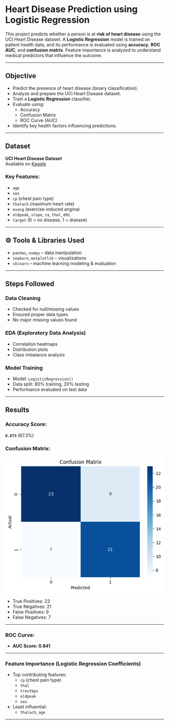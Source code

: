 #  Heart Disease Prediction using Logistic Regression

This project predicts whether a person is at **risk of heart disease** using the UCI Heart Disease dataset. A **Logistic Regression** model is trained on patient health data, and its performance is evaluated using **accuracy**, **ROC AUC**, and **confusion matrix**. Feature importance is analyzed to understand medical predictors that influence the outcome.

---

##  Objective

- Predict the presence of heart disease (binary classification).
- Analyze and prepare the UCI Heart Disease dataset.
- Train a **Logistic Regression** classifier.
- Evaluate using:
  - Accuracy
  - Confusion Matrix
  - ROC Curve (AUC)
- Identify key health factors influencing predictions.

---

##  Dataset

**UCI Heart Disease Dataset**  
 Available on [Kaggle](https://www.kaggle.com/datasets/ronitf/heart-disease-uci)

### Key Features:
- `age`
- `sex`
- `cp` (chest pain type)
- `thalach` (maximum heart rate)
- `exang` (exercise-induced angina)
- `oldpeak`, `slope`, `ca`, `thal`, etc.
- `target` (0 = no disease, 1 = disease)

---

## ⚙ Tools & Libraries Used

- `pandas`, `numpy` – data manipulation
- `seaborn`, `matplotlib` – visualizations
- `sklearn` – machine learning modeling & evaluation

---

##  Steps Followed

###  Data Cleaning
- Checked for null/missing values
- Ensured proper data types
- No major missing values found

###  EDA (Exploratory Data Analysis)
- Correlation heatmaps
- Distribution plots
- Class imbalance analysis

###  Model Training
- Model: `LogisticRegression()`
- Data split: 80% training, 20% testing
- Performance evaluated on test data

---

##  Results

###  Accuracy Score:
**`0.873`** (87.3%)

###  Confusion Matrix:
![Confusion Matrix](confusion-matrix.png)

- True Positives: 23  
- True Negatives: 21  
- False Positives: 9  
- False Negatives: 7

---

###  ROC Curve:
- **AUC Score: 0.841**

---

###  Feature Importance (Logistic Regression Coefficients)

- Top contributing features:
  - `cp` (chest pain type)
  - `thal`
  - `trestbps`
  - `oldpeak`
  - `sex`
- Least influential:
  - `thalach`, `age`

---




